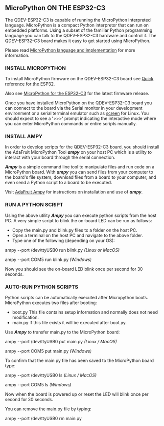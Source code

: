 ## MicroPython ON THE ESP32-C3

The QDEV-ESP32-C3 is capable of running the MicroPython interpreted language. 
MicroPython is a compact Python interpretor that can run on embedded platforms. Using a subset of the familiar Python programming language you can talk to the QDEV-ESP32-C3 hardware and control it. The QDEV-ESP32-C3 board makes it easy to get started using MicroPython. 

Please read [MicroPython language and implementation](https://docs.micropython.org/en/latest/reference/index.html) for more information.

### INSTALL MICROPYTHON 

To install MicroPython firmware on the QDEV-ESP32-C3 board see [Quick reference for the ESP32](https://docs.micropython.org/en/latest/esp32/quickref.html).

Also see [MicroPython for the ESP32-C3](https://micropython.org/download/esp32c3/) for the latest firmware release.

Once you have installed MicroPython on the QDEV-ESP32-C3 board you can connect to the board via the Serial monitor in your development environment or a serial terminal emulator such as [screen](https://linuxhint.com/screen-linux/) for Linux. You should expect to see a '>>>' prompt indicating the interactive mode where you can enter MicroPython commands or entire scripts manually.

### INSTALL AMPY
In order to develop scripts for the QDEV-ESP32-C3 board, you should install the AdaFruit MicroPython Tool ***ampy*** on your host PC which is a utility to interact with your board through the serial connection.

***Ampy*** is a simple command line tool to manipulate files and run code on a MicroPython board. With ***ampy*** you can send files from your computer to the board's file system, download files from a board to your computer, and even send a Python script to a board to be executed.

Visit [AdaFruit Ampy](https://pypi.org/project/adafruit-ampy/) for instructions on installation and use of ***ampy***. 

### RUN A PYTHON SCRIPT
Using the above utility ***Ampy*** you can execute python scripts from the host PC.
A very simple script to blink the on-board LED can be run as follows:
- Copy the main.py and blink.py files to a folder on the host PC. 
- Open a terminal on the host PC and navigate to the above folder.
- Type one of the following (depending on your OS):

ampy --port /dev/ttyUSB0 run blink.py   *(Linux or MacOS)*

ampy --port COM5 run blink.py   *(Windows)*

Now you should see the on-board LED blink once per second for 30 seconds.

### AUTO-RUN PYTHON SCRIPTS
Python scripts can be automatically executed after Micropython boots.
MicroPython executes two files after booting:
- boot.py   This file contains setup information and normally does not need modification.
- main.py   If this file exists it will be executed after boot.py.

Use ***Ampy*** to transfer main.py to the MicroPython board:

ampy --port /dev/ttyUSB0 put main.py    *(Linux / MacOS)*

ampy --port COM5 put main.py    *(Windows)*

To confirm that the main.py file has been saved to the MicroPython board type:

ampy --port /dev/ttyUSB0 ls   *(Linux / MacOS)*

ampy --port COM5 ls   *(Windows)*

Now when the board is powered up or reset the LED will blink once per second for 30 seconds.

You can remove the main.py file by typing:

ampy --port /dev/ttyUSB0 rm main.py
